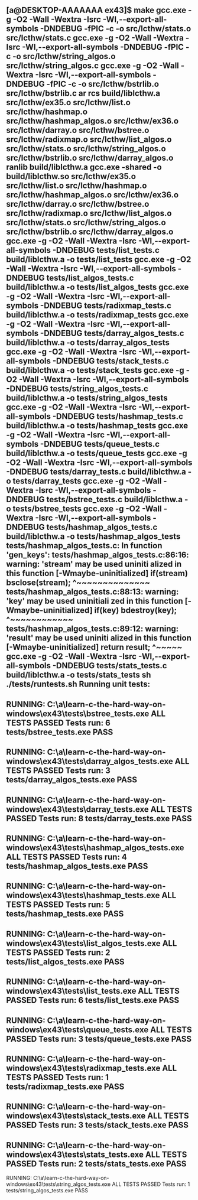 [a@DESKTOP-AAAAAAA ex43]$ make
gcc.exe -g -O2 -Wall -Wextra -Isrc -Wl,--export-all-symbols -DNDEBUG  -fPIC   -c -o src/lcthw/stats.o src/lcthw/stats.c
gcc.exe -g -O2 -Wall -Wextra -Isrc -Wl,--export-all-symbols -DNDEBUG  -fPIC   -c -o src/lcthw/string_algos.o src/lcthw/string_algos.c
gcc.exe -g -O2 -Wall -Wextra -Isrc -Wl,--export-all-symbols -DNDEBUG  -fPIC   -c -o src/lcthw/bstrlib.o src/lcthw/bstrlib.c
ar rcs build/liblcthw.a src/lcthw/ex35.o src/lcthw/list.o src/lcthw/hashmap.o src/lcthw/hashmap_algos.o src/lcthw/ex36.o src/lcthw/darray.o src/lcthw/bstree.o src/lcthw/radixmap.o src/lcthw/list_algos.o src/lcthw/stats.o src/lcthw/string_algos.o src/lcthw/bstrlib.o src/lcthw/darray_algos.o
ranlib build/liblcthw.a
gcc.exe -shared -o build/liblcthw.so src/lcthw/ex35.o src/lcthw/list.o src/lcthw/hashmap.o src/lcthw/hashmap_algos.o src/lcthw/ex36.o src/lcthw/darray.o src/lcthw/bstree.o src/lcthw/radixmap.o src/lcthw/list_algos.o src/lcthw/stats.o src/lcthw/string_algos.o src/lcthw/bstrlib.o src/lcthw/darray_algos.o
gcc.exe -g -O2 -Wall -Wextra -Isrc -Wl,--export-all-symbols -DNDEBUG     tests/list_tests.c  build/liblcthw.a -o tests/list_tests
gcc.exe -g -O2 -Wall -Wextra -Isrc -Wl,--export-all-symbols -DNDEBUG     tests/list_algos_tests.c  build/liblcthw.a -o tests/list_algos_tests
gcc.exe -g -O2 -Wall -Wextra -Isrc -Wl,--export-all-symbols -DNDEBUG     tests/radixmap_tests.c  build/liblcthw.a -o tests/radixmap_tests
gcc.exe -g -O2 -Wall -Wextra -Isrc -Wl,--export-all-symbols -DNDEBUG     tests/darray_algos_tests.c  build/liblcthw.a -o tests/darray_algos_tests
gcc.exe -g -O2 -Wall -Wextra -Isrc -Wl,--export-all-symbols -DNDEBUG     tests/stack_tests.c  build/liblcthw.a -o tests/stack_tests
gcc.exe -g -O2 -Wall -Wextra -Isrc -Wl,--export-all-symbols -DNDEBUG     tests/string_algos_tests.c  build/liblcthw.a -o tests/string_algos_tests
gcc.exe -g -O2 -Wall -Wextra -Isrc -Wl,--export-all-symbols -DNDEBUG     tests/hashmap_tests.c  build/liblcthw.a -o tests/hashmap_tests
gcc.exe -g -O2 -Wall -Wextra -Isrc -Wl,--export-all-symbols -DNDEBUG     tests/queue_tests.c  build/liblcthw.a -o tests/queue_tests
gcc.exe -g -O2 -Wall -Wextra -Isrc -Wl,--export-all-symbols -DNDEBUG     tests/darray_tests.c  build/liblcthw.a -o tests/darray_tests
gcc.exe -g -O2 -Wall -Wextra -Isrc -Wl,--export-all-symbols -DNDEBUG     tests/bstree_tests.c  build/liblcthw.a -o tests/bstree_tests
gcc.exe -g -O2 -Wall -Wextra -Isrc -Wl,--export-all-symbols -DNDEBUG     tests/hashmap_algos_tests.c  build/liblcthw.a -o tests/hashmap_algos_tests
tests/hashmap_algos_tests.c: In function 'gen_keys':
tests/hashmap_algos_tests.c:86:16: warning: 'stream' may be used uniniti
alized in this function [-Wmaybe-uninitialized]
     if(stream) bsclose(stream);
                ^~~~~~~~~~~~~~~
tests/hashmap_algos_tests.c:88:13: warning: 'key' may be used uninitiali
zed in this function [-Wmaybe-uninitialized]
     if(key) bdestroy(key);
             ^~~~~~~~~~~~~
tests/hashmap_algos_tests.c:89:12: warning: 'result' may be used uniniti
alized in this function [-Wmaybe-uninitialized]
     return result;
            ^~~~~~
gcc.exe -g -O2 -Wall -Wextra -Isrc -Wl,--export-all-symbols -DNDEBUG     tests/stats_tests.c  build/liblcthw.a -o tests/stats_tests
sh ./tests/runtests.sh
Running unit tests:
----
RUNNING: C:\a\learn-c-the-hard-way-on-windows\ex43\tests\bstree_tests.exe
ALL TESTS PASSED
Tests run: 6
tests/bstree_tests.exe PASS
----
RUNNING: C:\a\learn-c-the-hard-way-on-windows\ex43\tests\darray_algos_tests.exe
ALL TESTS PASSED
Tests run: 3
tests/darray_algos_tests.exe PASS
----
RUNNING: C:\a\learn-c-the-hard-way-on-windows\ex43\tests\darray_tests.exe
ALL TESTS PASSED
Tests run: 8
tests/darray_tests.exe PASS
----
RUNNING: C:\a\learn-c-the-hard-way-on-windows\ex43\tests\hashmap_algos_tests.exe
ALL TESTS PASSED
Tests run: 4
tests/hashmap_algos_tests.exe PASS
----
RUNNING: C:\a\learn-c-the-hard-way-on-windows\ex43\tests\hashmap_tests.exe
ALL TESTS PASSED
Tests run: 5
tests/hashmap_tests.exe PASS
----
RUNNING: C:\a\learn-c-the-hard-way-on-windows\ex43\tests\list_algos_tests.exe
ALL TESTS PASSED
Tests run: 2
tests/list_algos_tests.exe PASS
----
RUNNING: C:\a\learn-c-the-hard-way-on-windows\ex43\tests\list_tests.exe
ALL TESTS PASSED
Tests run: 6
tests/list_tests.exe PASS
----
RUNNING: C:\a\learn-c-the-hard-way-on-windows\ex43\tests\queue_tests.exe
ALL TESTS PASSED
Tests run: 3
tests/queue_tests.exe PASS
----
RUNNING: C:\a\learn-c-the-hard-way-on-windows\ex43\tests\radixmap_tests.exe
ALL TESTS PASSED
Tests run: 1
tests/radixmap_tests.exe PASS
----
RUNNING: C:\a\learn-c-the-hard-way-on-windows\ex43\tests\stack_tests.exe
ALL TESTS PASSED
Tests run: 3
tests/stack_tests.exe PASS
----
RUNNING: C:\a\learn-c-the-hard-way-on-windows\ex43\tests\stats_tests.exe
ALL TESTS PASSED
Tests run: 2
tests/stats_tests.exe PASS
----
RUNNING: C:\a\learn-c-the-hard-way-on-windows\ex43\tests\string_algos_tests.exe
ALL TESTS PASSED
Tests run: 1
tests/string_algos_tests.exe PASS